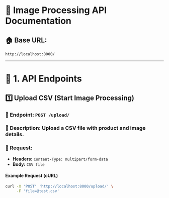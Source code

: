 # 📌 Image Processing API Documentation

## 🏠 Base URL:
`http://localhost:8000/`

---

# 🚀 **1. API Endpoints**

## **1️⃣ Upload CSV (Start Image Processing)**
### **🔹 Endpoint:** `POST /upload/`
### **🔹 Description:** Upload a CSV file with product and image details.
### **🔹 Request:**
- **Headers:** `Content-Type: multipart/form-data`
- **Body:** `CSV file`

#### **Example Request (cURL)**
```bash
curl -X 'POST' 'http://localhost:8000/upload/' \
     -F 'file=@test.csv'
